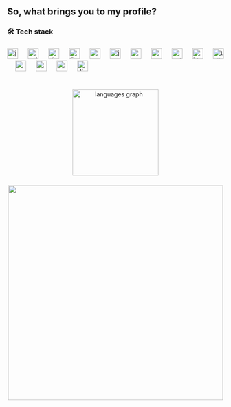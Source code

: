 <br clear="both">

<h2 align="left">So, what brings you to my profile?</h2>

###

<h3 align="left">🛠️ Tech stack</h3>

###

<div align="left">
  <img src="https://cdn.simpleicons.org/javascript/F7DF1E" height="25" alt="javascript logo"  />
  <img width="15" />
  <img src="https://cdn.jsdelivr.net/gh/devicons/devicon/icons/cplusplus/cplusplus-original.svg" height="25" alt="cplusplus logo"  />
  <img width="15" />
  <img src="https://cdn.jsdelivr.net/gh/devicons/devicon/icons/django/django-plain.svg" height="25" alt="django logo"  />
  <img width="15" />
  <img src="https://cdn.jsdelivr.net/gh/devicons/devicon/icons/figma/figma-original.svg" height="25" alt="figma logo"  />
  <img width="15" />
  <img src="https://cdn.jsdelivr.net/gh/devicons/devicon/icons/express/express-original.svg" height="25" alt="express logo"  />
  <img width="15" />
  <img src="https://cdn.jsdelivr.net/gh/devicons/devicon/icons/java/java-original.svg" height="25" alt="java logo"  />
  <img width="15" />
  <img src="https://cdn.jsdelivr.net/gh/devicons/devicon/icons/mysql/mysql-original.svg" height="25" alt="mysql logo"  />
  <img width="15" />
  <img src="https://cdn.jsdelivr.net/gh/devicons/devicon/icons/react/react-original.svg" height="25" alt="react logo"  />
  <img width="15" />
  <img src="https://cdn.jsdelivr.net/gh/devicons/devicon/icons/python/python-original.svg" height="25" alt="python logo"  />
  <img width="15" />
  <img src="https://cdn.jsdelivr.net/gh/devicons/devicon/icons/html5/html5-original.svg" height="25" alt="html5 logo"  />
  <img width="15" />
  <img src="https://cdn.jsdelivr.net/gh/devicons/devicon/icons/tailwindcss/tailwindcss-original-wordmark.svg" height="25" alt="tailwindcss logo"  />
  <img width="15" />
  <img src="https://cdn.simpleicons.org/css3/1572B6" height="25" alt="css3 logo"  />
  <img width="15" />
  <img src="https://cdn.jsdelivr.net/gh/devicons/devicon/icons/mongodb/mongodb-original.svg" height="25" alt="mongodb logo"  />
  <img width="15" />
  <img src="https://cdn.jsdelivr.net/gh/devicons/devicon/icons/arduino/arduino-original.svg" height="25" alt="arduino logo"  />
  <img width="15" />
  <img src="https://cdn.simpleicons.org/discord/5865F2" height="25" alt="discord logo"  />
</div>

###

<br clear="both">

<div align="center">
  <img src="https://github-readme-stats.vercel.app/api/top-langs?username=PeteTor&locale=en&hide_title=false&layout=compact&card_width=320&langs_count=5&theme=aura&hide_border=true&order=2" height="200" alt="languages graph"  />
</div>

###

<div align="center">
  <img height="500" src="https://media1.giphy.com/media/v1.Y2lkPTc5MGI3NjExaXBnNWJpMDZzM2JubjhmbG5vdzh6M3JiemNmZmVqZWozYW45ZHYxMiZlcD12MV9pbnRlcm5hbF9naWZfYnlfaWQmY3Q9Zw/3oEjHWbXcpeKhTktXi/giphy.gif"  />
</div>

###
